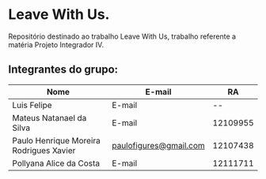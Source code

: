 # Leave With Us.
Repositório destinado ao trabalho Leave With Us, trabalho referente a matéria Projeto Integrador IV.

## **Integrantes do grupo:**

Nome | E-mail | RA
-----|--------|---
Luis Felipe | E-mail | --
Mateus Natanael da Silva | E-mail | 12109955
Paulo Henrique Moreira Rodrigues Xavier | paulofigures@gmail.com | 12107438
Pollyana Alice da Costa | E-mail | 12111711

